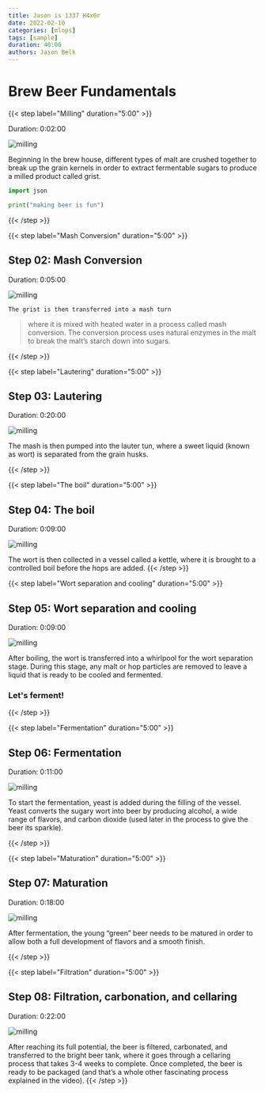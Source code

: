 ```yaml
---
title: Jason is 1337 H4x0r
date: 2022-02-10
categories: [mlops]
tags: [sample]
duration: 40:00
authors: Jason Belk
---
```


# Brew Beer Fundamentals  

{{< step label="Milling" duration="5:00" >}}

Duration: 0:02:00

![milling](images/step1.gif)

Beginning In the brew house, different types of malt are crushed together to break up the grain kernels in order to extract fermentable sugars to produce a milled product called grist.

```python
import json 

print("making beer is fun")

```
{{< /step >}}

{{< step label="Mash Conversion" duration="5:00" >}}
## Step 02: Mash Conversion
Duration: 0:05:00

![milling](images/step2.gif)

`The grist is then transferred into a mash turn` 
> where it is mixed with heated water in a process called mash conversion. The conversion process uses natural enzymes in the malt to break the malt’s starch down into sugars.

{{< /step >}}

{{< step label="Lautering" duration="5:00" >}}
## Step 03: Lautering
Duration: 0:20:00

![milling](images/step3.gif)

The mash is then pumped into the lauter tun, where a sweet liquid (known as wort) is separated from the grain husks.

{{< /step >}}

{{< step label="The boil" duration="5:00" >}}

## Step 04: The boil
Duration: 0:09:00

![milling](images/step4.gif)

The wort is then collected in a vessel called a kettle, where it is brought to a controlled boil before the hops are added.
{{< /step >}}

{{< step label="Wort separation and cooling" duration="5:00" >}}
## Step 05: Wort separation and cooling
Duration: 0:09:00

![milling](images/step5.gif)

After boiling, the wort is transferred into a whirlpool for the wort separation stage. During this stage, any malt or hop particles are removed to leave a liquid that is ready to be cooled and fermented.

### Let's ferment!
{{< /step >}}

{{< step label="Fermentation" duration="5:00" >}}

## Step 06: Fermentation
Duration: 0:11:00

![milling](images/step6.gif)

To start the fermentation, yeast is added during the filling of the vessel. Yeast converts the sugary wort into beer by producing alcohol, a wide range of flavors, and carbon dioxide (used later in the process to give the beer its sparkle).

{{< /step >}}

{{< step label="Maturation" duration="5:00" >}}

## Step 07: Maturation
Duration: 0:18:00

![milling](images/step7.gif)

After fermentation, the young “green” beer needs to be matured in order to allow both a full development of flavors and a smooth finish.

{{< /step >}}

{{< step label="Filtration" duration="5:00" >}}
## Step 08: Filtration, carbonation, and cellaring
Duration: 0:22:00

![milling](images/step8.gif)

After reaching its full potential, the beer is filtered, carbonated, and transferred to the bright beer tank, where it goes through a cellaring process that takes 3-4 weeks to complete. Once completed, the beer is ready to be packaged (and that’s a whole other fascinating process explained in the video).
{{< /step >}}
